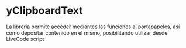 # yClipboardText
La librería permite acceder mediantes las funciones al portapapeles, así como depositar contenido en el mismo, posibilitando  utilizar desde LiveCode script
